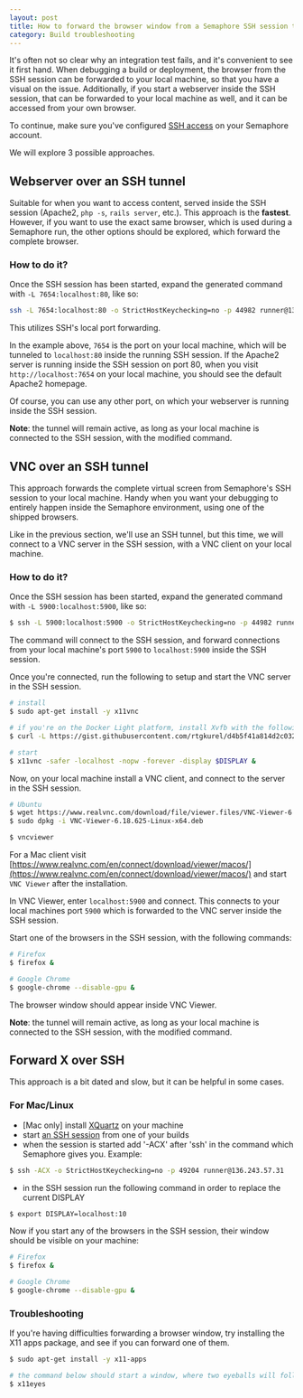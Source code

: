 ```yaml
---
layout: post
title: How to forward the browser window from a Semaphore SSH session to my local machine?
category: Build troubleshooting
---
```


It's often not so clear why an integration test fails, and it's convenient to
see it first hand. When debugging a build or deployment, the browser from the
SSH session can be forwarded to your local machine, so that you have a visual on
the issue.
Additionally, if you start a webserver inside the SSH session, that can be
forwarded to your local machine as well, and it can be accessed from your own
browser.

To continue, make sure you've configured [SSH access](/docs/ssh-access-to-build-environment.html)
on your Semaphore account.

We will explore 3 possible approaches.

## Webserver over an SSH tunnel

Suitable for when you want to access content, served inside the SSH session (Apache2, `php -s`, `rails server`, etc.).
This approach is the **fastest**. However, if you want to use the exact same browser,
which is used during a Semaphore run, the other options should be explored, which
forward the complete browser.

### How to do it?

Once the SSH session has been started, expand the generated command with `-L 7654:localhost:80`,
like so:

```bash
ssh -L 7654:localhost:80 -o StrictHostKeychecking=no -p 44982 runner@138.201.32.20
```

This utilizes SSH's local port forwarding.

In the example above, `7654` is the port on your local machine, which will be tunneled
to `localhost:80` inside the running SSH session. If the Apache2 server is running inside the SSH session on port 80,
when you visit `http://localhost:7654` on your local machine, you should see the
default Apache2 homepage.

Of course, you can use any other port, on which your webserver is running inside the SSH session.

**Note**: the tunnel will remain active, as long as your local machine is connected
to the SSH session, with the modified command.


## VNC over an SSH tunnel

This approach forwards the complete virtual screen from Semaphore's SSH session to your
local machine. Handy when you want your debugging to entirely happen inside the
Semaphore environment, using one of the shipped browsers.

Like in the previous section, we'll use an SSH tunnel, but this time, we will
connect to a VNC server in the SSH session, with a VNC client on your local machine.

### How to do it?

Once the SSH session has been started, expand the generated command with `-L 5900:localhost:5900`,
like so:

```bash
$ ssh -L 5900:localhost:5900 -o StrictHostKeychecking=no -p 44982 runner@138.201.32.20
```

The command will connect to the SSH session, and forward connections from your
local machine's port `5900` to `localhost:5900` inside the SSH session.

Once you're connected, run the following to setup and start the VNC server in the
SSH session.

```bash
# install
$ sudo apt-get install -y x11vnc

# if you're on the Docker Light platform, install Xvfb with the following script
$ curl -L https://gist.githubusercontent.com/rtgkurel/d4b5f41a814d2c032955ed61f231792e/raw/xvfb-dockerl.sh | sudo bash

# start
$ x11vnc -safer -localhost -nopw -forever -display $DISPLAY &
```

Now, on your local machine install a VNC client, and connect to the server in the
SSH session.

```bash
# Ubuntu
$ wget https://www.realvnc.com/download/file/viewer.files/VNC-Viewer-6.18.625-Linux-x64.deb
$ sudo dpkg -i VNC-Viewer-6.18.625-Linux-x64.deb

$ vncviewer
```

For a Mac client visit
[https://www.realvnc.com/en/connect/download/viewer/macos/](https://www.realvnc.com/en/connect/download/viewer/macos/)
and start `VNC Viewer` after the installation.

In VNC Viewer, enter `localhost:5900` and connect. This connects to your local
machines port `5900` which is forwarded to the VNC server inside the SSH session.

Start one of the browsers in the SSH session, with the following commands:

```bash
# Firefox
$ firefox &

# Google Chrome
$ google-chrome --disable-gpu &
```

The browser window should appear inside VNC Viewer.

**Note**: the tunnel will remain active, as long as your local machine is connected
to the SSH session, with the modified command.

## Forward X over SSH

This approach is a bit dated and slow, but it can be helpful in some cases.

### For Mac/Linux
- [Mac only] install [XQuartz](https://www.xquartz.org/) on your machine
- start [an SSH session](/docs/ssh-access-to-build-environment.html) from one of your builds
- when the session is started add '-ACX' after 'ssh' in the command which
 Semaphore gives you. Example:

```bash
$ ssh -ACX -o StrictHostKeychecking=no -p 49204 runner@136.243.57.31
```

- in the SSH session run the following command
in order to replace the current DISPLAY

```bash
$ export DISPLAY=localhost:10
```

Now if you start any of the browsers in the SSH session,
their window should be visible on your machine:

```bash
# Firefox
$ firefox &

# Google Chrome
$ google-chrome --disable-gpu &
```

### Troubleshooting

If you're having difficulties forwarding a browser window, try installing the
X11 apps package, and see if you can forward one of them.

```bash
$ sudo apt-get install -y x11-apps

# the command below should start a window, where two eyeballs will follow your cursor
$ x11eyes
```
